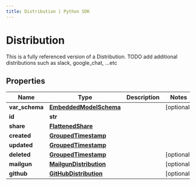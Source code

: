 ```yaml
---
title: Distribution | Python SDK
---
```


# Distribution

This is a fully referenced version of a Distribution. TODO add additional distributions such as slack, google_chat, ...etc

## Properties

Name | Type | Description | Notes
------------ | ------------- | ------------- | -------------
**var_schema** | [**EmbeddedModelSchema**](EmbeddedModelSchema) |  | [optional] 
**id** | **str** |  | 
**share** | [**FlattenedShare**](FlattenedShare) |  | 
**created** | [**GroupedTimestamp**](GroupedTimestamp) |  | 
**updated** | [**GroupedTimestamp**](GroupedTimestamp) |  | 
**deleted** | [**GroupedTimestamp**](GroupedTimestamp) |  | [optional] 
**mailgun** | [**MailgunDistribution**](MailgunDistribution) |  | [optional] 
**github** | [**GitHubDistribution**](GitHubDistribution) |  | [optional] 


